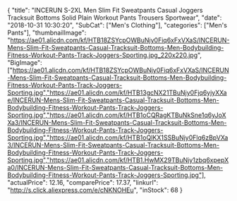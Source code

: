 {
	"title": "INCERUN S-2XL Men Slim Fit Sweatpants Casual Joggers Tracksuit Bottoms Solid Plain Workout Pants Trousers Sportwear",
	"date": "2018-10-31 10:30:20",
	"SubCat": ["Men's Clothing"],
	"categories": ["Men's Pants"],
	"thumbnailImage": "https://ae01.alicdn.com/kf/HTB18ZSYcpOWBuNjy0Fiq6xFxVXaS/INCERUN-Mens-Slim-Fit-Sweatpants-Casual-Tracksuit-Bottoms-Men-Bodybuilding-Fitness-Workout-Pants-Track-Joggers-Sporting.jpg_220x220.jpg",
	"BigImage": ["https://ae01.alicdn.com/kf/HTB18ZSYcpOWBuNjy0Fiq6xFxVXaS/INCERUN-Mens-Slim-Fit-Sweatpants-Casual-Tracksuit-Bottoms-Men-Bodybuilding-Fitness-Workout-Pants-Track-Joggers-Sporting.jpg","https://ae01.alicdn.com/kf/HTB13gcNX21TBuNjy0Fjq6yjyXXae/INCERUN-Mens-Slim-Fit-Sweatpants-Casual-Tracksuit-Bottoms-Men-Bodybuilding-Fitness-Workout-Pants-Track-Joggers-Sporting.jpg","https://ae01.alicdn.com/kf/HTB1oCQRagKTBuNkSne1q6yJoXXa3/INCERUN-Mens-Slim-Fit-Sweatpants-Casual-Tracksuit-Bottoms-Men-Bodybuilding-Fitness-Workout-Pants-Track-Joggers-Sporting.jpg","https://ae01.alicdn.com/kf/HTB1oQIKX1SSBuNjy0Flq6zBpVXa3/INCERUN-Mens-Slim-Fit-Sweatpants-Casual-Tracksuit-Bottoms-Men-Bodybuilding-Fitness-Workout-Pants-Track-Joggers-Sporting.jpg","https://ae01.alicdn.com/kf/HTB1.HwMX29TBuNjy1zbq6xpepXa0/INCERUN-Mens-Slim-Fit-Sweatpants-Casual-Tracksuit-Bottoms-Men-Bodybuilding-Fitness-Workout-Pants-Track-Joggers-Sporting.jpg"],
	"actualPrice": 12.16,
	"comparePrice": 17.37,
	"linkurl": "http://s.click.aliexpress.com/e/cNKNOHEu",
	"inStock": 68
}
